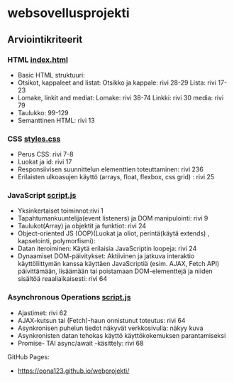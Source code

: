 # websovellusprojekti

## Arviointikriteerit

### HTML [index.html](./index.html)
- Basic HTML struktuuri: 
- Otsikot, kappaleet and listat:
    Otsikko ja kappale: rivi 28-29
    Lista: rivi 17-23
- Lomake, linkit and mediat:
    Lomake: rivi 38-74
    Linkki: rivi 30
    media: rivi 79
- Taulukko: 99-129
- Semanttinen HTML: rivi 13

### CSS [styles.css](./styles.css)
- Perus CSS: rivi 7-8
- Luokat ja id: rivi 17
- Responsiivisen suunnittelun elementtien toteuttaminen: rivi 236
- Erilaisten ulkoasujen käyttö (arrays, float, flexbox, css grid) :  rivi 25

### JavaScript [script.js](./script.js)
- Yksinkertaiset toiminnot:rivi 1
- Tapahtumankuuntelija(event listeners) ja DOM manipulointi: rivi 9
- Taulukot(Array) ja objektit ja funktiot: rivi 24
- Object-oriented JS (OOP)(Luokat ja oliot, perintä(käytä extends) , kapselointi, polymorfismi):
 - Datan iteroiminen: Käytä erilaisia JavaScriptin loopeja: rivi 24
- Dynaamiset DOM-päivitykset: Aktiivinen ja jatkuva interaktio käyttöliittymän kanssa käyttäen JavaScriptiä (esim. AJAX, Fetch API) päivittämään, lisäämään tai poistamaan DOM-elementtejä ja niiden sisältöä reaaliaikaisesti: rivi 64


### Asynchronous Operations [script.js](./script.js) 

- Ajastimet: rivi 62
- AJAX-kutsun tai (Fetch)-haun onnistunut toteutus: rivi 64
- Asynkronisen puhelun tiedot näkyvät verkkosivulla: näkyy kuva
- Asynkronisten datan tehokas käyttö käyttökokemuksen parantamiseksi
- Promise- TAI async/await -käsittely: rivi 68

GitHub Pages:
- https://oona123.github.io/webprojekti/
